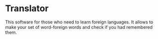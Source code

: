 # Translator
This software for those who need to learn foreign languages.
It allows to make your set of word-foreign words and check if you had remembered them.
